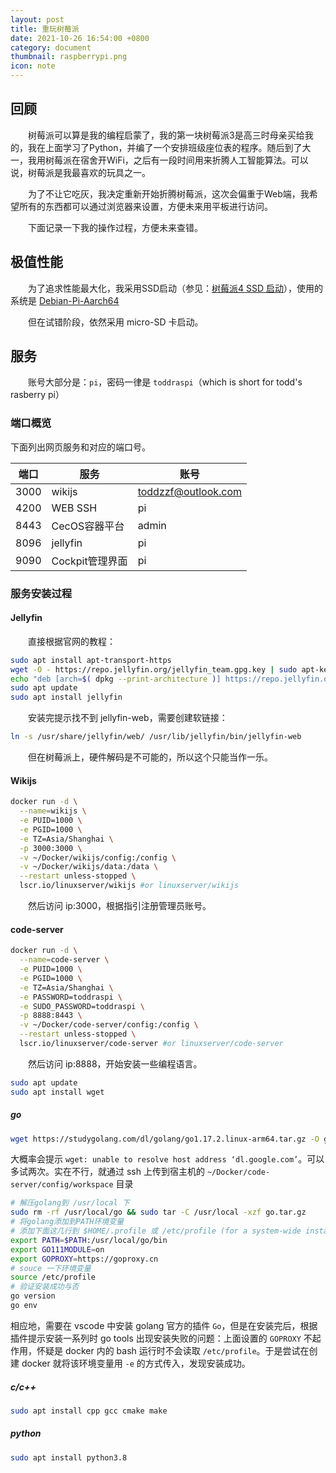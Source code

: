 ```yaml
---
layout: post
title: 重玩树莓派
date: 2021-10-26 16:54:00 +0800
category: document
thumbnail: raspberrypi.png
icon: note
---
```




<!--more-->

## 回顾

&emsp;&emsp;树莓派可以算是我的编程启蒙了，我的第一块树莓派3是高三时母亲买给我的，我在上面学习了Python，并编了一个安排班级座位表的程序。随后到了大一，我用树莓派在宿舍开WiFi，之后有一段时间用来折腾人工智能算法。可以说，树莓派是我最喜欢的玩具之一。

&emsp;&emsp;为了不让它吃灰，我决定重新开始折腾树莓派，这次会偏重于Web端，我希望所有的东西都可以通过浏览器来设置，方便未来用平板进行访问。

&emsp;&emsp;下面记录一下我的操作过程，方便未来查错。

## 极值性能

&emsp;&emsp;为了追求性能最大化，我采用SSD启动（参见：[树莓派4 SSD 启动](https://zhuanlan.zhihu.com/p/336932291)），使用的系统是 [Debian-Pi-Aarch64](https://github.com/openfans-community-offical/Debian-Pi-Aarch64/blob/master/README_zh.md)

&emsp;&emsp;但在试错阶段，依然采用 micro-SD 卡启动。

## 服务

&emsp;&emsp;账号大部分是：`pi`，密码一律是 `toddraspi`（which is short for todd's rasberry pi）

### 端口概览

下面列出网页服务和对应的端口号。

|端口|服务|账号|
|---|---|----|
|3000|wikijs|toddzzf@outlook.com|
|4200|WEB SSH|pi|
|8443|CecOS容器平台|admin|
|8096|jellyfin|pi|
|9090|Cockpit管理界面|pi|

### 服务安装过程

#### Jellyfin

&emsp;&emsp;直接根据官网的教程：

```bash
sudo apt install apt-transport-https
wget -O - https://repo.jellyfin.org/jellyfin_team.gpg.key | sudo apt-key add -
echo "deb [arch=$( dpkg --print-architecture )] https://repo.jellyfin.org/$( awk -F'=' '/^ID=/{ print $NF }' /etc/os-release ) $( awk -F'=' '/^VERSION_CODENAME=/{ print $NF }' /etc/os-release ) main" | sudo tee /etc/apt/sources.list.d/jellyfin.list
sudo apt update
sudo apt install jellyfin
```

&emsp;&emsp;安装完提示找不到 jellyfin-web，需要创建软链接：

```bash
ln -s /usr/share/jellyfin/web/ /usr/lib/jellyfin/bin/jellyfin-web
```

&emsp;&emsp;但在树莓派上，硬件解码是不可能的，所以这个只能当作一乐。

#### Wikijs

```bash
docker run -d \
  --name=wikijs \
  -e PUID=1000 \
  -e PGID=1000 \
  -e TZ=Asia/Shanghai \
  -p 3000:3000 \
  -v ~/Docker/wikijs/config:/config \
  -v ~/Docker/wikijs/data:/data \
  --restart unless-stopped \
  lscr.io/linuxserver/wikijs #or linuxserver/wikijs
```

&emsp;&emsp;然后访问 ip:3000，根据指引注册管理员账号。

#### code-server

```bash
docker run -d \
  --name=code-server \
  -e PUID=1000 \
  -e PGID=1000 \
  -e TZ=Asia/Shanghai \
  -e PASSWORD=toddraspi \
  -e SUDO_PASSWORD=toddraspi \
  -p 8888:8443 \
  -v ~/Docker/code-server/config:/config \
  --restart unless-stopped \
  lscr.io/linuxserver/code-server #or linuxserver/code-server
```

&emsp;&emsp;然后访问 ip:8888，开始安装一些编程语言。

```bash
sudo apt update
sudo apt install wget
```

##### go

```bash
wget https://studygolang.com/dl/golang/go1.17.2.linux-arm64.tar.gz -O go.tar.gz
```

大概率会提示 `wget: unable to resolve host address ‘dl.google.com’`。可以多试两次。实在不行，就通过 ssh 上传到宿主机的 `~/Docker/code-server/config/workspace` 目录

```bash
# 解压golang到 /usr/local 下
sudo rm -rf /usr/local/go && sudo tar -C /usr/local -xzf go.tar.gz
# 将golang添加到PATH环境变量
# 添加下面这几行到 $HOME/.profile 或 /etc/profile (for a system-wide installation)
export PATH=$PATH:/usr/local/go/bin
export GO111MODULE=on
export GOPROXY=https://goproxy.cn
# souce 一下环境变量
source /etc/profile
# 验证安装成功与否
go version
go env
```

相应地，需要在 vscode 中安装 golang 官方的插件 `Go`，但是在安装完后，根据插件提示安装一系列时 go tools 出现安装失败的问题：上面设置的 `GOPROXY` 不起作用，怀疑是 docker 内的 bash 运行时不会读取 `/etc/profile`。于是尝试在创建 docker 就将该环境变量用 `-e` 的方式传入，发现安装成功。

##### c/c++

```bash
sudo apt install cpp gcc cmake make
```

##### python

```bash
sudo apt install python3.8
```
